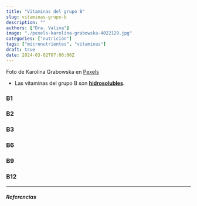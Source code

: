 ```yaml
---
title: "Vitaminas del grupo B"
slug: vitaminas-grupo-b
description: ""
authors: ["Dra. Valina"]
image: "./pexels-karolina-grabowska-4022129.jpg"
categories: ["nutrición"]
tags: ["micronutrientes", "vitaminas"]
draft: true
date: 2024-03-02T07:00:00Z
---
```


<span class="attribution">Foto de Karolina Grabowska en [Pexels](https://www.pexels.com/photo/slices-of-orange-on-cutting-board-4022129/)</span>


- Las vitaminas del grupo B son **[hidrosolubles](../vitaminas)**.

### B1

### B2

### B3

### B6

### B9

### B12

---

##### Referencias


